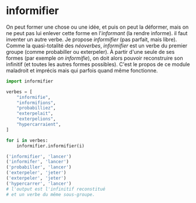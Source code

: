 informifier
===========

On peut former une chose ou une idée, et puis on peut la déformer, mais on ne peut pas lui enlever cette forme en l'_informant_ (la rendre informe). il faut inventer un autre verbe. Je propose _informifier_ (pas parfait, mais libre). Comme la quasi-totalité des _néoverbes_, _informifier_ est un verbe du premier groupe (comme probabiller ou exterpeler). À partir d'une seule de ses formes (par exemple _on informifie_), on doit alors pouvoir reconstruire son infinitif (et toutes les autres formes possibles). C'est le propos de ce module maladroit et imprécis mais qui parfois quand même fonctionne.

```python
import informifier

verbes = [
    "informifie",
    "informifions",
    "probabilliez",
    "exterpelait",
    "exterpelions",
    "hypercarraient",
]

for i in verbes:
    informifier.informifier(i)

('informifier', 'lancer')
('informifer', 'lancer')
('probabiller', 'lancer')
('exterpeler', 'jeter')
('exterpeler', 'jeter')
('hypercarrer', 'lancer')
# l'output est l'infinitif reconstitué
# et un verbe du même sous-groupe.
```
